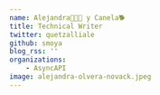 ```yaml
---
name: Alejandra🧁🍭🍩 y Canela🐕
title: Technical Writer
twitter: quetzalliale
github: smoya
blog_rss: ''
organizations:
    - AsyncAPI
image: alejandra-olvera-novack.jpeg
---
```


